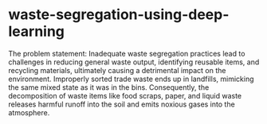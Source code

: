 # waste-segregation-using-deep-learning
The problem statement:
Inadequate waste segregation practices lead to challenges in reducing general waste output, identifying reusable items, and recycling materials, ultimately causing a detrimental impact on the environment. Improperly sorted trade waste ends up in landfills, mimicking the same mixed state as it was in the bins. Consequently, the decomposition of waste items like food scraps, paper, and liquid waste releases harmful runoff into the soil and emits noxious gases into the atmosphere.



